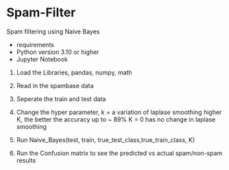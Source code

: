 # Spam-Filter
Spam filtering using Naive Bayes

* requirements
* Python version 3.10 or higher
* Jupyter Notebook

1. Load the Libraries, pandas, numpy, math

2. Read in the spambase data

3. Seperate the train and test data

4. Change the hyper parameter,
  k = a variation of laplase smoothing 
  higher K, the better the accuracy up to ~ 89%
  K = 0 has no change in laplase smoothing

5. Run Naive_Bayes(test, train, true_test_class,true_train_class, K)

6. Run the Confusion matrix to see the predicted vs actual spam/non-spam results
